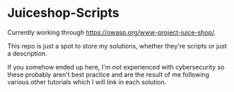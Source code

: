 # Juiceshop-Scripts

Currently working through https://owasp.org/www-project-juice-shop/.

This repo is just a spot to store my solutions, whether they're scripts or just a description.

If you somehow ended up here, I'm not experienced with cybersecurity so these probably aren't best practice and are the result of me following various other tutorials which I will link in each solution.
